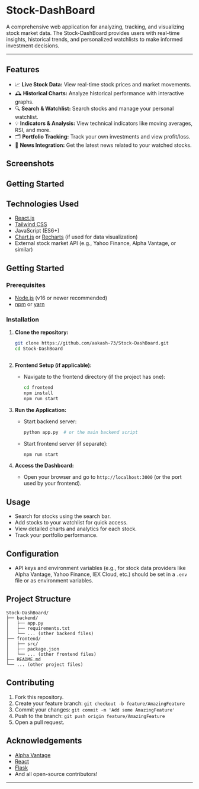 # Stock-DashBoard

A comprehensive web application for analyzing, tracking, and visualizing stock market data. The Stock-DashBoard provides users with real-time insights, historical trends, and personalized watchlists to make informed investment decisions.

---

## Features

- 📈 **Live Stock Data:** View real-time stock prices and market movements.
- 🕰️ **Historical Charts:** Analyze historical performance with interactive graphs.
- 🔍 **Search & Watchlist:** Search stocks and manage your personal watchlist.
- 💡 **Indicators & Analysis:** View technical indicators like moving averages, RSI, and more.
- 🗂️ **Portfolio Tracking:** Track your own investments and view profit/loss.
- 📰 **News Integration:** Get the latest news related to your watched stocks.

## Screenshots

<!-- Add images/screenshots of your dashboard for better visualization -->
<!-- ![Dashboard Screenshot](screenshots/dashboard.png) -->

## Getting Started

## Technologies Used

- [React.js](https://reactjs.org/)
- [Tailwind CSS](https://tailwindcss.com/)
- JavaScript (ES6+)
- [Chart.js](https://www.chartjs.org/) or [Recharts](https://recharts.org/) (if used for data visualization)
- External stock market API (e.g., Yahoo Finance, Alpha Vantage, or similar)

## Getting Started

### Prerequisites

- [Node.js](https://nodejs.org/) (v16 or newer recommended)
- [npm](https://www.npmjs.com/) or [yarn](https://yarnpkg.com/)

### Installation

1. **Clone the repository:**
   ```bash
   git clone https://github.com/aakash-73/Stock-DashBoard.git
   cd Stock-DashBoard
   ```


     ```

3. **Frontend Setup (if applicable):**
   - Navigate to the frontend directory (if the project has one):
     ```bash
     cd frontend
     npm install
     npm run start
     ```

4. **Run the Application:**
   - Start backend server:
     ```bash
     python app.py  # or the main backend script
     ```
   - Start frontend server (if separate):
     ```bash
     npm run start
     ```

5. **Access the Dashboard:**
   - Open your browser and go to `http://localhost:3000` (or the port used by your frontend).

## Usage

- Search for stocks using the search bar.
- Add stocks to your watchlist for quick access.
- View detailed charts and analytics for each stock.
- Track your portfolio performance.

## Configuration

- API keys and environment variables (e.g., for stock data providers like Alpha Vantage, Yahoo Finance, IEX Cloud, etc.) should be set in a `.env` file or as environment variables.

## Project Structure

```
Stock-DashBoard/
├── backend/
│   ├── app.py
│   ├── requirements.txt
│   └── ... (other backend files)
├── frontend/
│   ├── src/
│   ├── package.json
│   └── ... (other frontend files)
├── README.md
└── ... (other project files)
```

## Contributing

1. Fork this repository.
2. Create your feature branch: `git checkout -b feature/AmazingFeature`
3. Commit your changes: `git commit -m 'Add some AmazingFeature'`
4. Push to the branch: `git push origin feature/AmazingFeature`
5. Open a pull request.


## Acknowledgements

- [Alpha Vantage](https://www.alphavantage.co/)
- [React](https://reactjs.org/)
- [Flask](https://flask.palletsprojects.com/)
- And all open-source contributors!

---